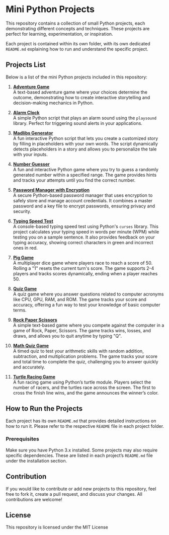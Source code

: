 # Mini Python Projects

This repository contains a collection of small Python projects, each demonstrating different concepts and techniques. These projects are perfect for learning, experimentation, or inspiration.

Each project is contained within its own folder, with its own dedicated `README.md` explaining how to run and understand the specific project.

## Projects List

Below is a list of the mini Python projects included in this repository:

1. **[Adventure Game](./adventure_game/)**  
   A text-based adventure game where your choices determine the outcome, demonstrating how to create interactive storytelling and decision-making mechanics in Python.

2. **[Alarm Clock](./alarm_clock/)**  
   A simple Python script that plays an alarm sound using the `playsound` library. Perfect for triggering sound alerts in your applications.

3. **[Madlibs Generator](./madlibs_generator/)**  
   A fun interactive Python script that lets you create a customized story by filling in placeholders with your own words. The script dynamically detects placeholders in a story and allows you to personalize the tale with your inputs.

4. **[Number Guesser](./number_guesser/)**  
   A fun and interactive Python game where you try to guess a randomly generated number within a specified range. The game provides hints and tracks your attempts until you find the correct number.

5. **[Password Manager with Encryption](./password_manager/)**  
   A secure Python-based password manager that uses encryption to safely store and manage account credentials. It combines a master password and a key file to encrypt passwords, ensuring privacy and security.

6. **[Typing Speed Test](./typing_test/)**  
   A console-based typing speed test using Python's `curses` library. This project calculates your typing speed in words per minute (WPM) while testing you on a sample sentence. It also provides feedback on your typing accuracy, showing correct characters in green and incorrect ones in red.

7. **[Pig Game](./pig_game/)**  
   A multiplayer dice game where players race to reach a score of 50. Rolling a "1" resets the current turn's score. The game supports 2-4 players and tracks scores dynamically, ending when a player reaches 50.

8. **[Quiz Game](./quiz_game/)**  
   A quiz game where you answer questions related to computer acronyms like CPU, GPU, RAM, and ROM. The game tracks your score and accuracy, offering a fun way to test your knowledge of basic computer terms.

9. **[Rock Paper Scissors](./rock_paper_scissors/)**  
   A simple text-based game where you compete against the computer in a game of Rock, Paper, Scissors. The game tracks wins, losses, and draws, and allows you to quit anytime by typing "Q".

10. **[Math Quiz Game](./timed_math_challenge/)**  
    A timed quiz to test your arithmetic skills with random addition, subtraction, and multiplication problems. The game tracks your score and total time to complete the quiz, challenging you to answer quickly and accurately.

11. **[Turtle Racing Game](./turtle_race/)**  
    A fun racing game using Python’s turtle module. Players select the number of racers, and the turtles race across the screen. The first to cross the finish line wins, and the game announces the winner’s color.

## How to Run the Projects

Each project has its own `README.md` that provides detailed instructions on how to run it. Please refer to the respective `README` file in each project folder.

### Prerequisites

Make sure you have Python 3.x installed. Some projects may also require specific dependencies. These are listed in each project’s `README.md` file under the installation section.

## Contribution

If you would like to contribute or add new projects to this repository, feel free to fork it, create a pull request, and discuss your changes. All contributions are welcome!

## License

This repository is licensed under the MIT License
